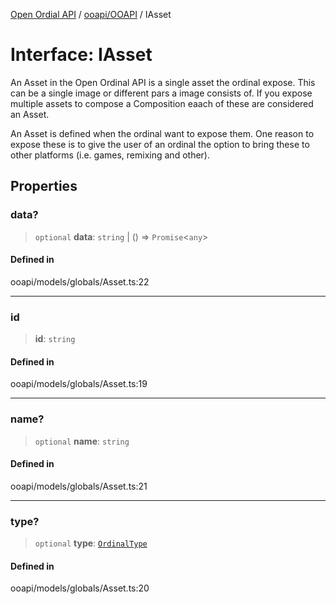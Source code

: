 [Open Ordial API](../../../README.md) / [ooapi/OOAPI](../README.md) / IAsset

# Interface: IAsset

An Asset in the Open Ordinal API is a single asset the ordinal expose.
This can be a single image or different pars a image consists of.
If you expose multiple assets to compose a Composition eaach of these
are considered an Asset.

An Asset is defined when the ordinal want to expose them. One reason
to expose these is to give the user of an ordinal the option to bring
these to other platforms (i.e. games, remixing and other).

## Properties

### data?

> `optional` **data**: `string` \| () => `Promise`\<`any`\>

#### Defined in

ooapi/models/globals/Asset.ts:22

***

### id

> **id**: `string`

#### Defined in

ooapi/models/globals/Asset.ts:19

***

### name?

> `optional` **name**: `string`

#### Defined in

ooapi/models/globals/Asset.ts:21

***

### type?

> `optional` **type**: [`OrdinalType`](../enumerations/OrdinalType.md)

#### Defined in

ooapi/models/globals/Asset.ts:20

